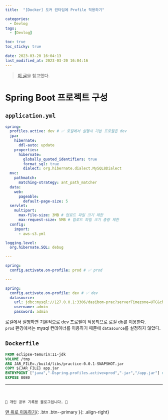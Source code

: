 ```yaml
---
title:  "[Docker] 도커 런타임에 Profile 적용하기"

categories:
  - Devlog
tags:
  - [Devlog]

toc: true
toc_sticky: true
 
date: 2023-03-20 16:04:13
last_modified_at: 2023-03-20 16:04:16
---
```


> [이 글](https://cubenuri.tistory.com/417)을 참고했다.


# Spring Boot 프로젝트 구성
## `application.yml`
```yml
spring:
  profiles.active: dev # ✅ 로컬에서 실행시 기본 프로필은 dev
  jpa:
    hibernate:
      ddl-auto: update
    properties:
      hibernate:
        globally_quoted_identifiers: true
        format_sql: true
        dialect: org.hibernate.dialect.MySQL8Dialect
  mvc:
    pathmatch:
      matching-strategy: ant_path_matcher
  data:
    web:
      pageable:
        default-page-size: 5
  servlet:
    multipart:
      max-file-size: 3MB # 업로드 파일 크기 제한
      max-request-size: 5MB # 업로드 파일 크기 총량 제한
  config:
    import:
      - aws-s3.yml

logging.level:
  org.hibernate.SQL: debug

---

spring:
  config.activate.on-profile: prod # ✅ prod

---

spring:
  config.activate.on-profile: dev # ✅ dev
  datasource:
    url: jdbc:mysql://127.0.0.1:3306/dasibom-prac?serverTimezone=UTC&characterEncoding=UTF-8&useSSL=false&allowPublicKeyRetrieval=true
    username: admin
    password: admin
```
로컬에서 실행하면 기본적으로 dev 프로필이 적용되므로 로컬 db를 이용한다.<br>
`prod` 환경에서는 mysql 컨테이너를 이용하기 때문에 `datasource`를 설정하지 않았다.

## `Dockerfile`
```Dockerfile
FROM eclipse-temurin:11-jdk
VOLUME /tmp
ARG JAR_FILE=./build/libs/practice-0.0.1-SNAPSHOT.jar
COPY ${JAR_FILE} app.jar
ENTRYPOINT ["java","-Dspring.profiles.active=prod","-jar","/app.jar"] # ✅ 프로필을 prod로 설정해준다.
EXPOSE 8080
```
















***
<br>


    💛 개인 공부 기록용 블로그입니다. 👻

[맨 위로 이동하기](#){: .btn .btn--primary }{: .align-right}